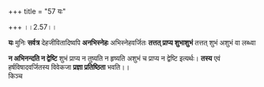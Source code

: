 +++
title = "57 यः"

+++
।।2.57।।  
  
**यः** मुनिः **सर्वत्र** देहजीवितादिष्वपि **अनभिस्नेहः**
अभिस्नेहवर्जितः **तत्तत् प्राप्य शुभाशुभं** तत्तत् शुभं अशुभं वा
लब्ध्वा  
  
**न अभिनन्दति न द्वेष्टि** शुभं प्राप्य न तुष्यति न हृष्यति अशुभं च
प्राप्य न द्वेष्टि इत्यर्थः। **तस्य** एवं हर्षविषादवर्जितस्य विवेकजा
**प्रज्ञा प्रतिष्ठिता** भवति।।  
किञ्च  
  
